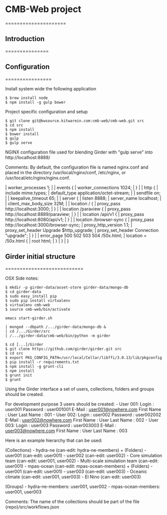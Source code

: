 # CMB-Web project
=====================

## Introduction
===============


## Configuration
================

Install system wide the following application

    $ brew install node
    $ npm install -g gulp bower

Project specific configuration and setup

    $ git clone git@kwsource.kitwarein.com:cmb-web/cmb-web.git src
    $ cd src
    $ npm install
    $ bower install
    $ gulp
    $ gulp serve

NGINX configuration file used for blending Girder with "gulp serve" into
http://localhost:8888/

Comments:
    By default, the configuration file is named nginx.conf and placed
    in the directory /usr/local/nginx/conf, /etc/nginx, or /usr/local/etc/nginx/nginx.conf.

| worker_processes  1;
|
| events {
|     worker_connections  1024;
| }
|
| http {
|     include       mime.types;
|     default_type  application/octet-stream;
|
|     sendfile        on;
|
|     keepalive_timeout  65;
|
|     server {
|         listen       8888;
|         server_name  localhost;
|
|         client_max_body_size 32M;
|
|         location / {
|             proxy_pass http://localhost:3000;
|         }
|
|         location /paraview {
|             proxy_pass http://localhost:8889/paraview;
|         }
|
|         location /api/v1 {
|             proxy_pass http://localhost:8080/api/v1;
|         }
|
|         location /browser-sync {
|             proxy_pass http://localhost:3000/browser-sync;
|             proxy_http_version 1.1;
|             proxy_set_header Upgrade $http_upgrade;
|             proxy_set_header Connection "upgrade";
|         }
|
|         error_page   500 502 503 504  /50x.html;
|         location = /50x.html {
|             root   html;
|         }
|     }
| }

## Girder initial structure
===========================

OSX Side notes:

    $ mkdir -p girder-data/asset-store girder-data/mongo-db
    $ cd girder-data
    $ sudo easy_install pip
    $ sudo pip install virtualenv
    $ virtualenv cmb-web
    $ source cmb-web/bin/activate

    emacs start-girder.sh

    | mongod --dbpath /.../girder-data/mongo-db &
    | cd /.../Girder/src
    | /.../girder-data/cmb-web/bin/python -m girder

    $ cd [...]/Girder
    $ git clone https://github.com/girder/girder.git src
    $ cd src
    $ export PKG_CONFIG_PATH=/usr/local/Cellar/libffi/3.0.13/lib/pkgconfig
    $ pip install -r requirements.txt
    $ npm install -g grunt-cli
    $ npm install
    $ grunt init
    $ grunt

Using the Girder interface a set of users, collections, folders and groups
should be created.

For development purpose 3 users should be created:
    - User 001:
        Login       : user001
        Password    : user001001
        E-Mail      : user001@nowhere.com
        First Name  : User
        Last Name   : 001
    - User 002:
        Login       : user002
        Password    : user002002
        E-Mail      : user002@nowhere.com
        First Name  : User
        Last Name   : 002
    - User 003:
        Login       : user003
        Password    : user003003
        E-Mail      : user003@nowhere.com
        First Name  : User
        Last Name   : 003

Here is an example hierarchy that can be used:

  (Collections)
    - hydra-ne (can-edit: hydra-ne-members)
        + (Folders)
            - user001 (can-edit: user001)
            - user002 (can-edit: user002)
            - Core simulation team (can-edit: user001, user002)
            - Multi-scale simulation team (can-edit: user001)
    - mpas-ocean (can-edit: mpas-ocean-members)
        + (Folders)
            - user001 (can-edit: user001)
            - user003 (can-edit: user003)
            - Oceanic climate (can-edit: user001, user003)
            - El Nino (can-edit: user003)

  (Groups)
    - hydra-ne-members: user001, user002
    - mpas-ocean-members: user001, user003

Comments:
    The name of the collections should be part of the file {repo}/src/workflows.json


